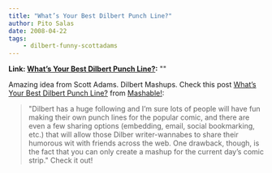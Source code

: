 ```yaml
---
title: "What’s Your Best Dilbert Punch Line?"
author: Pito Salas
date: 2008-04-22
tags:
    - dilbert-funny-scottadams
---
```


**Link: [What’s Your Best Dilbert Punch Line?](None):** ""



Amazing idea from Scott Adams. Dilbert Mashups. Check this post [What’s Your
Best Dilbert Punch Line?](<http://mashable.com/2008/04/21/dilbert-mashups/>)
from [Mashable!](<http://feeds.feedburner.com/mashable>):

> "Dilbert has a huge following and I’m sure lots of people will have fun
> making their own punch lines for the popular comic, and there are even a few
> sharing options (embedding, email, social bookmarking, etc.) that will allow
> those Dilber writer-wannabes to share their humorous wit with friends across
> the web. One drawback, though, is the fact that you can only create a mashup
> for the current day’s comic strip." Check it out!


